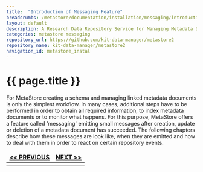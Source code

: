 ```yaml
---
title:  "Introduction of Messaging Feature"
breadcrumbs: /metastore/documentation/installation/messaging/introduction
layout: default
description: A Research Data Repository Service for Managing Metadata Documents based on JSON or XML.
categories: metastore messaging
repository_url: https://github.com/kit-data-manager/metastore2
repository_name: kit-data-manager/metastore2
navigation_id: metastore_instal
---
```


# {{ page.title }}

For MetaStore creating a schema and managing linked metadata documents is only the simplest workflow. In many cases, additional steps have to be performed in order to obtain all required information, to index metadata documents or to monitor what happens. For this purpose, MetaStore offers a feature called 'messaging' emitting small messages after creation, update or deletion of a metadata document has succeeded. The following chapters describe how these messages 
are look like, when they are emitted and how to deal with them in order to react on certain repository events.

<style>
td, th {
   border: none!important;
}
</style>
| [<< PREVIOUS](../index.html)|[NEXT >>](messaging-types-formats.html)|
|:----|----:|
| | |
